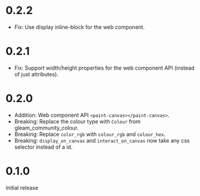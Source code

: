 # 0.2.2
- Fix: Use display inline-block for the web component.

# 0.2.1
- Fix: Support width/height properties for the web component API (instead of just attributes).

# 0.2.0
- Addition: Web component API `<paint-canvas></paint-canvas>`.
- Breaking: Replace the colour type with `Colour` from gleam_community_colour.
- Breaking: Replace `color_rgb` with `colour_rgb` and `colour_hex`.
- Breaking: `display_on_canvas` and `interact_on_canvas` now take any css selector instead of a id.

# 0.1.0
Initial release
